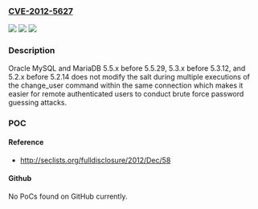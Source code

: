 ### [CVE-2012-5627](https://cve.mitre.org/cgi-bin/cvename.cgi?name=CVE-2012-5627)
![](https://img.shields.io/static/v1?label=Product&message=n%2Fa&color=blue)
![](https://img.shields.io/static/v1?label=Version&message=n%2Fa&color=blue)
![](https://img.shields.io/static/v1?label=Vulnerability&message=n%2Fa&color=brighgreen)

### Description

Oracle MySQL and MariaDB 5.5.x before 5.5.29, 5.3.x before 5.3.12, and 5.2.x before 5.2.14 does not modify the salt during multiple executions of the change_user command within the same connection which makes it easier for remote authenticated users to conduct brute force password guessing attacks.

### POC

#### Reference
- http://seclists.org/fulldisclosure/2012/Dec/58

#### Github
No PoCs found on GitHub currently.

